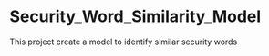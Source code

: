 Security_Word_Similarity_Model
==============================

This project create a model to identify similar security words
